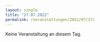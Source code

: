 ```yaml
---
layout: single
title: "27.07.2022"
permalink: /veranstaltungen/2022/07/27/
---
```


Keine Veranstaltung an diesem Tag.
